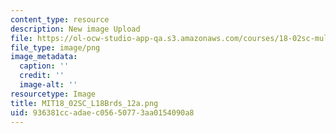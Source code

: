 ```yaml
---
content_type: resource
description: New image Upload
file: https://ol-ocw-studio-app-qa.s3.amazonaws.com/courses/18-02sc-multivariable-calculus-fall-2010/936381ccadaec05650773aa0154090a8_MIT18_02SC_L18Brds_12a.png
file_type: image/png
image_metadata:
  caption: ''
  credit: ''
  image-alt: ''
resourcetype: Image
title: MIT18_02SC_L18Brds_12a.png
uid: 936381cc-adae-c056-5077-3aa0154090a8
---
```

